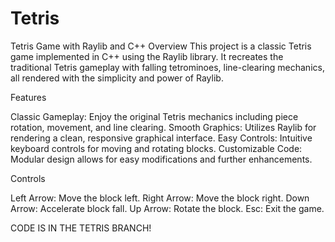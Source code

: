 # Tetris

Tetris Game with Raylib and C++
Overview
This project is a classic Tetris game implemented in C++ using the Raylib library. It recreates the traditional Tetris gameplay with falling tetrominoes, line-clearing mechanics, all rendered with the simplicity and power of Raylib.

Features

Classic Gameplay: Enjoy the original Tetris mechanics including piece rotation, movement, and line clearing.
Smooth Graphics: Utilizes Raylib for rendering a clean, responsive graphical interface.
Easy Controls: Intuitive keyboard controls for moving and rotating blocks.
Customizable Code: Modular design allows for easy modifications and further enhancements.

Controls

Left Arrow: Move the block left.
Right Arrow: Move the block right.
Down Arrow: Accelerate block fall.
Up Arrow: Rotate the block.
Esc: Exit the game.

CODE IS IN THE TETRIS BRANCH!
